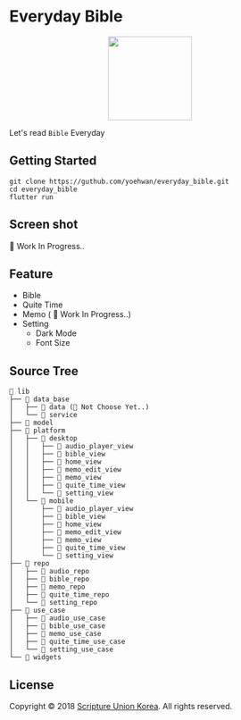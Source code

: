 # Everyday Bible

<p align="center">
<img src="https://github.com/yoehwan/everyday_bible/blob/main/assets/logo.png?raw=true" width="150" height="150" >
</p>

Let's read `Bible` Everyday

## Getting Started

```text
git clone https://guthub.com/yoehwan/everyday_bible.git
cd everyday_bible
flutter run 
```

## Screen shot

 🚧 Work In Progress..

## Feature

* Bible
* Quite Time
* Memo ( 🚧 Work In Progress..)
* Setting
  * Dark Mode
  * Font Size

## Source Tree

```text
📁 lib
├── 📁 data_base
│   ├── 📁 data (🙈 Not Choose Yet..)
│   └── 📁 service
├── 📁 model
├── 📁 platform
│   ├── 📁 desktop
│   │   ├── 📁 audio_player_view
│   │   ├── 📁 bible_view
│   │   ├── 📁 home_view
│   │   ├── 📁 memo_edit_view
│   │   ├── 📁 memo_view
│   │   ├── 📁 quite_time_view
│   │   └── 📁 setting_view
│   └── 📁 mobile
│       ├── 📁 audio_player_view
│       ├── 📁 bible_view
│       ├── 📁 home_view
│       ├── 📁 memo_edit_view
│       ├── 📁 memo_view
│       ├── 📁 quite_time_view
│       └── 📁 setting_view
├── 📁 repo
│   ├── 📁 audio_repo
│   ├── 📁 bible_repo
│   ├── 📁 memo_repo
│   ├── 📁 quite_time_repo
│   └── 📁 setting_repo
├── 📁 use_case
│   ├── 📁 audio_use_case
│   ├── 📁 bible_use_case
│   ├── 📁 memo_use_case
│   ├── 📁 quite_time_use_case
│   └── 📁 setting_use_case
└── 📁 widgets
```

## License

 Copyright © 2018 [Scripture Union Korea](https://www.su.or.kr/). All rights reserved.
